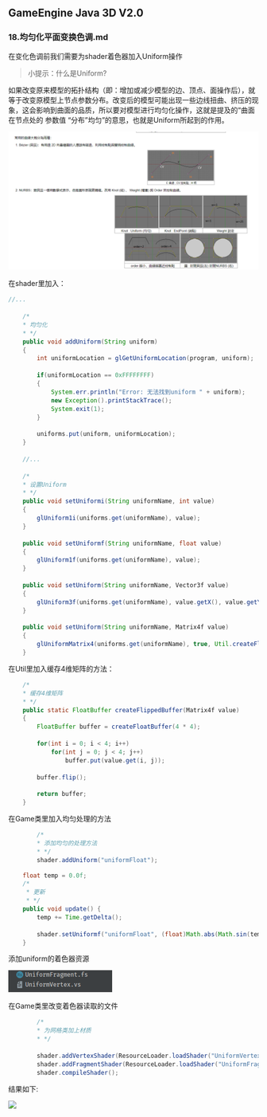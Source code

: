 ## GameEngine Java 3D V2.0

### 18.均匀化平面变换色调.md

在变化色调前我们需要为shader着色器加入Uniform操作

> 小提示：什么是Uniform?

如果改变原来模型的拓扑结构（即：增加或减少模型的边、顶点、面操作后），就等于改变原模型上节点参数分布。改变后的模型可能出现一些边线扭曲、挤压的现象，这会影响到曲面的品质，所以要对模型进行均匀化操作，这就是提及的“曲面在节点处的 参数值 “分布”均匀”的意思，也就是Uniform所起到的作用。

![uniform](./pic/18-1.png)

在shader里加入：

```java
//...

    /*
    * 均匀化
    * */
    public void addUniform(String uniform)
    {
        int uniformLocation = glGetUniformLocation(program, uniform);

        if(uniformLocation == 0xFFFFFFFF)
        {
            System.err.println("Error: 无法找到uniform " + uniform);
            new Exception().printStackTrace();
            System.exit(1);
        }

        uniforms.put(uniform, uniformLocation);
    }

    //...

    /*
    * 设置Uniform
    * */
    public void setUniformi(String uniformName, int value)
    {
        glUniform1i(uniforms.get(uniformName), value);
    }

    public void setUniformf(String uniformName, float value)
    {
        glUniform1f(uniforms.get(uniformName), value);
    }

    public void setUniform(String uniformName, Vector3f value)
    {
        glUniform3f(uniforms.get(uniformName), value.getX(), value.getY(), value.getZ());
    }

    public void setUniform(String uniformName, Matrix4f value)
    {
        glUniformMatrix4(uniforms.get(uniformName), true, Util.createFlippedBuffer(value));
    }   


```

在Util里加入缓存4维矩阵的方法：

```java
    /*
    * 缓存4维矩阵
    * */
    public static FloatBuffer createFlippedBuffer(Matrix4f value)
    {
        FloatBuffer buffer = createFloatBuffer(4 * 4);

        for(int i = 0; i < 4; i++)
            for(int j = 0; j < 4; j++)
                buffer.put(value.get(i, j));

        buffer.flip();

        return buffer;
    }

```

在Game类里加入均匀处理的方法

```java
        /*
        * 添加均匀的处理方法
        * */
        shader.addUniform("uniformFloat");

```
```java
    float temp = 0.0f;
    /*
     * 更新
     * */
    public void update() {
        temp += Time.getDelta();

        shader.setUniformf("uniformFloat", (float)Math.abs(Math.sin(temp)));
    }
```

添加uniform的着色器资源

![](./pic/18-2.png)

在Game类里改变着色器读取的文件

```java
        /*
        * 为网格类加上材质
        * */

        shader.addVertexShader(ResourceLoader.loadShader("UniformVertex.vs"));
        shader.addFragmentShader(ResourceLoader.loadShader("UniformFragment.fs"));
        shader.compileShader();

```

结果如下:

![](../../pic/3.gif)